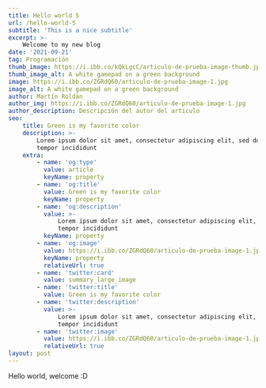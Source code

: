 ```yaml
---
title: Hello world 5
url: /hello-world-5
subtitle: 'This is a nice subtitle'
excerpt: >-
    Welcome to my new blog
date: '2021-09-21'
tag: Programación
thumb_image: https://i.ibb.co/kQkLgcC/articulo-de-prueba-image-thumb.jpg
thumb_image_alt: A white gamepad on a green background
image: https://i.ibb.co/ZGRdQ60/articulo-de-prueba-image-1.jpg
image_alt: A white gamepad on a green background
author: Martín Roldán
author_img: https://i.ibb.co/ZGRdQ60/articulo-de-prueba-image-1.jpg
author_description: Descripción del autor del artículo
seo:
    title: Green is my favorite color
    description: >-
        Lorem ipsum dolor sit amet, consectetur adipiscing elit, sed do eiusmod
        tempor incididunt
    extra:
        - name: 'og:type'
          value: article
          keyName: property
        - name: 'og:title'
          value: Green is my favorite color
          keyName: property
        - name: 'og:description'
          value: >-
              Lorem ipsum dolor sit amet, consectetur adipiscing elit, sed do eiusmod
              tempor incididunt
          keyName: property
        - name: 'og:image'
          value: https://i.ibb.co/ZGRdQ60/articulo-de-prueba-image-1.jpg
          keyName: property
          relativeUrl: true
        - name: 'twitter:card'
          value: summary_large_image
        - name: 'twitter:title'
          value: Green is my favorite color
        - name: 'twitter:description'
          value: >-
              Lorem ipsum dolor sit amet, consectetur adipiscing elit, sed do eiusmod
              tempor incididunt
        - name: 'twitter:image'
          value: https://i.ibb.co/ZGRdQ60/articulo-de-prueba-image-1.jpg
          relativeUrl: true
layout: post
---
```


Hello world, welcome :D
